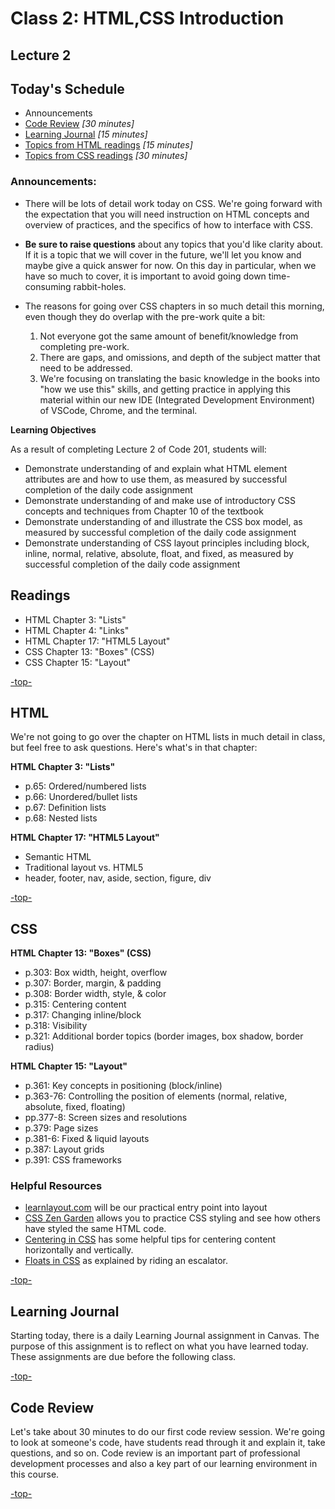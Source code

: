 # Class 2: HTML,CSS Introduction

<a id="top"></a>
## Lecture 2

## Today's Schedule
- Announcements
- [Code Review](#codereview) *[30 minutes]*
- [Learning Journal](#lj) *[15 minutes]*
- [Topics from HTML readings](#html) *[15 minutes]*
- [Topics from CSS readings](#css) *[30 minutes]*

### Announcements:

- There will be lots of detail work today on CSS. We're going forward with the expectation that you will need instruction on HTML concepts and overview of practices, and the specifics of how to interface with CSS.

- **Be sure to raise questions** about any topics that you'd like clarity about. If it is a topic that we will cover in the future, we'll let you know and maybe give a quick answer for now. On this day in particular, when we have so much to cover, it is important to avoid going down time-consuming rabbit-holes.

- The reasons for going over CSS chapters in so much detail this morning, even though they do overlap with the pre-work quite a bit:
  1. Not everyone got the same amount of benefit/knowledge from completing pre-work.
  2. There are gaps, and omissions, and depth of the subject matter that need to be addressed.
  3. We're focusing on translating the basic knowledge in the books into "how we use this" skills, and getting practice in applying this material within our new IDE (Integrated Development Environment) of VSCode, Chrome, and the terminal.

**Learning Objectives**

As a result of completing Lecture 2 of Code 201, students will:

- Demonstrate understanding of and explain what HTML element attributes are and how to use them, as measured by successful completion of the daily code assignment
- Demonstrate understanding of and make use of introductory CSS concepts and techniques from Chapter 10 of the textbook
- Demonstrate understanding of and illustrate the CSS box model, as measured by successful completion of the daily code assignment
- Demonstrate understanding of CSS layout principles including block, inline, normal, relative, absolute, float, and fixed, as measured by successful completion of the daily code assignment

## Readings

- HTML Chapter 3: "Lists"
- HTML Chapter 4: "Links"
- HTML Chapter 17: "HTML5 Layout"
- CSS Chapter 13: "Boxes" (CSS)
- CSS Chapter 15: "Layout"

[-top-](#top)

<a id="html"></a>

## HTML

We're not going to go over the chapter on HTML lists in much detail in class, but feel free to ask questions. Here's what's in that chapter:

**HTML Chapter 3: "Lists"**

- p.65: Ordered/numbered lists
- p.66: Unordered/bullet lists
- p.67: Definition lists
- p.68: Nested lists

**HTML Chapter 17: "HTML5 Layout"**

- Semantic HTML
- Traditional layout vs. HTML5
- header, footer, nav, aside, section, figure, div

[-top-](#top)

<a id="css"></a>

## CSS

**HTML Chapter 13: "Boxes" (CSS)**

- p.303: Box width, height, overflow
- p.307: Border, margin, & padding
- p.308: Border width, style, & color
- p.315: Centering content
- p.317: Changing inline/block
- p.318: Visibility
- p.321: Additional border topics (border images, box shadow, border radius)

**HTML Chapter 15: "Layout"**

- p.361: Key concepts in positioning (block/inline)
- p.363-76: Controlling the position of elements (normal, relative, absolute, fixed, floating)
- pp.377-8: Screen sizes and resolutions
- p.379: Page sizes
- p.381-6: Fixed & liquid layouts
- p.387: Layout grids
- p.391: CSS frameworks

### Helpful Resources

- [learnlayout.com](http://learnlayout.com) will be our practical entry point into layout
- [CSS Zen Garden](http://www.csszengarden.com/) allows you to practice CSS styling and see how others have styled the same HTML code.
- [Centering in CSS](https://css-tricks.com/centering-css-complete-guide/) has some helpful tips for centering content horizontally and vertically.
- [Floats in CSS](https://medium.freecodecamp.org/css-floats-explained-by-riding-an-escalator-57fa55232333) as explained by riding an escalator.

[-top-](#top)

<a id="lj"></a>

## Learning Journal

Starting today, there is a daily Learning Journal assignment in Canvas. The purpose of this assignment is to reflect on what you have learned today. These assignments are due before the following class.

[-top-](#top)

<a id="codereview"></a>

## Code Review

Let's take about 30 minutes to do our first code review session. We're going to look at someone's code, have students read through it and explain it, take questions, and so on. Code review is an important part of professional development processes and also a key part of our learning environment in this course.

[-top-](#top)
